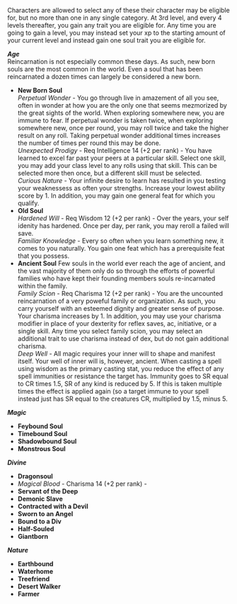Characters are allowed to select any of these their character may be eligible for, but no more than one in any single category.
At 3rd level, and every 4 levels thereafter, you gain any trait you are eligible for.
Any time you are going to gain a level, you may instead set your xp to the starting amount of your current level and instead gain one soul trait you are eligible for.

***Age***  
Reincarnation is not especially common these days. As such, new born souls are the most common in the world. Even a soul that has been reincarnated a dozen times can largely be considered a new born.  
* **New Born Soul**  
 *Perpetual Wonder* - You go through live in amazement of all you see, often in wonder at how you are the only one that seems mezmorized by the great sights of the world. When exploring somewhere new, you are immune to fear.  If perpetual wonder is taken twice, when exploring somewhere new, once per round, you may roll twice and take the higher result on any roll.  Taking perpetual wonder additional times increases the number of times per round this may be done.  
 *Unexpected Prodigy* - Req Intelligence 14 (+2 per rank) - You have learned to excel far past your peers at a particular skill.  Select one skill, you may add your class level to any rolls using that skill.  This can be selected more then once, but a different skill must be selected.  
 *Curious Nature* - Your infinite desire to learn has resulted in you testing your weaknessess as often your strengths.   Increase your lowest ability score by 1.  In addition, you may gain one general feat for which you qualify.  
* **Old Soul**  
 *Hardened Will* - Req Wisdom 12 (+2 per rank) - Over the years, your self idenity has hardened. Once per day, per rank, you may reroll a failed will save.  
 *Familiar Knowledge* - Every so often when you learn something new, it comes to you naturally. You gain one feat which has a prerequisite feat that you possess.  
* **Ancient Soul** Few souls in the world ever reach the age of ancient, and the vast majority of them only do so through the efforts of powerful families who have kept their founding members souls re-incarnated within the family.  
 *Family Scion* - Req Charisma 12 (+2 per rank) - You are the uncounted reincarnation of a very poweful family or organization.  As such, you carry yourself with an esteemed dignity and greater sense of purpose.  Your charisma increases by 1.  In addition, you may use your charisma modifier in place of your dexterity for reflex saves, ac, initiative, or a single skill.  Any time you select family scion, you may select an additional trait to use charisma instead of dex, but do not gain additional charisma.  
 *Deep Well* - All magic requires your inner will to shape and manifest itself. Your well of inner will is, however, ancient.  When casting a spell using wisdom as the primary casting stat, you reduce the effect of any spell immunities or resistance the target has.  Immunity goes to SR equal to CR times 1.5,  SR of any kind is reduced by 5.  If this is taken multiple times the effect is applied again (so a target immune to your spell instead just has SR equal to the creatures CR, multiplied by 1.5, minus 5.  

***Magic***
* **Feybound Soul** 
* **Timebound Soul** 
* **Shadowbound Soul** 
* **Monstrous Soul**

***Divine***
* **Dragonsoul** 
* *Magical Blood* - Charisma 14 (+2 per rank) - 
* **Servant of the Deep** 
* **Demonic Slave** 
* **Contracted with a Devil** 
* **Sworn to an Angel** 
* **Bound to a Div** 
* **Half-Souled** 
* **Giantborn**

***Nature***
* **Earthbound**
* **Waterhome**
* **Treefriend**
* **Desert Walker**
* **Farmer**


